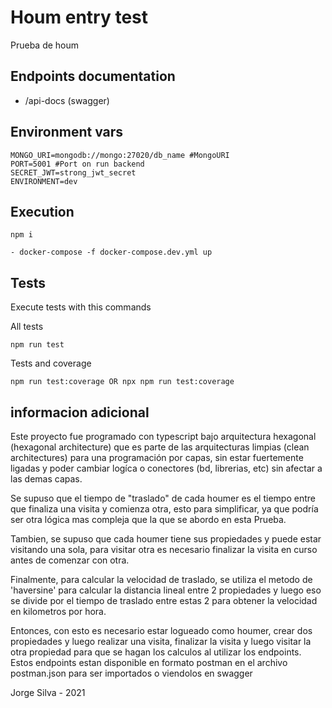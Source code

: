 # Houm entry test

Prueba de houm

## Endpoints documentation

- /api-docs (swagger)

## Environment vars

```plaintext
MONGO_URI=mongodb://mongo:27020/db_name #MongoURI
PORT=5001 #Port on run backend
SECRET_JWT=strong_jwt_secret
ENVIRONMENT=dev
```

## Execution

```plaintext
npm i

- docker-compose -f docker-compose.dev.yml up

```

## Tests

Execute tests with this commands

All tests

```plaintext
npm run test
```

Tests and coverage

```plaintext
npm run test:coverage OR npx npm run test:coverage
```

## informacion adicional

Este proyecto fue programado con typescript bajo arquitectura hexagonal (hexagonal architecture) que es parte de
las arquitecturas limpias (clean architectures) para una programación por capas, sin estar fuertemente ligadas
y poder cambiar logíca o conectores (bd, librerias, etc) sin afectar a las demas capas.

Se supuso que el tiempo de "traslado" de cada houmer es el tiempo entre que finaliza una visita y comienza otra,
esto para simplificar, ya que podría ser otra lógica mas compleja que la que se abordo en esta Prueba.

Tambien, se supuso que cada houmer tiene sus propiedades y puede estar visitando una sola, para visitar otra es
necesario finalizar la visita en curso antes de comenzar con otra.

Finalmente, para calcular la velocidad de traslado, se utiliza el metodo de 'haversine' para calcular la distancia lineal
entre 2 propiedades y luego eso se divide por el tiempo de traslado entre estas 2 para obtener la velocidad en kilometros
por hora.

Entonces, con esto es necesario estar logueado como houmer, crear dos propiedades y luego realizar una visita, finalizar
la visita y luego visitar la otra propiedad para que se hagan los calculos al utilizar los endpoints.
Estos endpoints estan disponible en formato postman en el archivo postman.json para ser importados o viendolos en swagger

Jorge Silva - 2021
